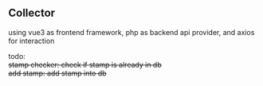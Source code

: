## Collector ##

using vue3 as frontend framework, php as backend api provider, and axios for interaction  

todo:  
~~stamp checker: check if stamp is already in db~~  
~~add stamp: add stamp into db~~  
